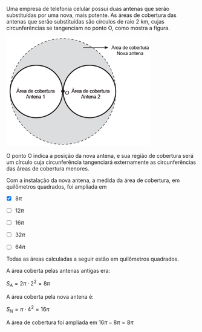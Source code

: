 

Uma empresa de telefonia celular possui duas antenas que serão substituídas por uma nova, mais potente. As áreas de cobertura das antenas que serão substituídas são círculos de raio 2 km, cujas circunferências se tangenciam no ponto O, como mostra a figura.

![](9483756d-e274-7d65-e6ea-947c98238eeb.png)

O ponto O indica a posição da nova antena, e sua região de cobertura será um círculo cuja circunferência tangenciará externamente as circunferências das áreas de cobertura menores.

Com a instalação da nova antena, a medida da área de cobertura, em quilômetros quadrados, foi ampliada em



- [x] $8\pi$
- [ ] $12\pi$
- [ ] $16\pi$
- [ ] $32\pi$
- [ ] $64\pi$


Todas as áreas calculadas a seguir estão em quilômetros quadrados.

A área coberta pelas antenas antigas era:

$S_A = 2\pi \cdot 2^2 = 8\pi$

A área coberta pela nova antena é:

$S_N = \pi \cdot 4^2 = 16\pi$

A área de cobertura foi ampliada em $16\pi - 8\pi = 8\pi$

        